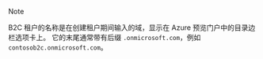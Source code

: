 > [!NOTE]
> B2C 租户的名称是在创建租户期间输入的域，显示在 Azure 预览门户中的目录边栏选项卡上。  它的末尾通常带有后缀 `.onmicrosoft.com`，例如 `contosob2c.onmicrosoft.com`。
> 
> 



<!--HONumber=Jan17_HO2-->


